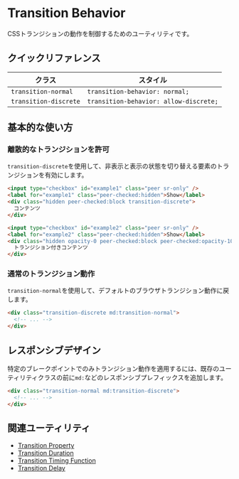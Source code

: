 # Transition Behavior

CSSトランジションの動作を制御するためのユーティリティです。

## クイックリファレンス

| クラス | スタイル |
|-------|---------|
| `transition-normal` | `transition-behavior: normal;` |
| `transition-discrete` | `transition-behavior: allow-discrete;` |

## 基本的な使い方

### 離散的なトランジションを許可

`transition-discrete`を使用して、非表示と表示の状態を切り替える要素のトランジションを有効にします。

```html
<input type="checkbox" id="example1" class="peer sr-only" />
<label for="example1" class="peer-checked:hidden">Show</label>
<div class="hidden peer-checked:block transition-discrete">
  コンテンツ
</div>

<input type="checkbox" id="example2" class="peer sr-only" />
<label for="example2" class="peer-checked:hidden">Show</label>
<div class="hidden opacity-0 peer-checked:block peer-checked:opacity-100 transition-discrete">
  トランジション付きコンテンツ
</div>
```

### 通常のトランジション動作

`transition-normal`を使用して、デフォルトのブラウザトランジション動作に戻します。

```html
<div class="transition-discrete md:transition-normal">
  <!-- ... -->
</div>
```

## レスポンシブデザイン

特定のブレークポイントでのみトランジション動作を適用するには、既存のユーティリティクラスの前に`md:`などのレスポンシブプレフィックスを追加します。

```html
<div class="transition-normal md:transition-discrete">
  <!-- ... -->
</div>
```

## 関連ユーティリティ

- [Transition Property](/docs/transition-property)
- [Transition Duration](/docs/transition-duration)
- [Transition Timing Function](/docs/transition-timing-function)
- [Transition Delay](/docs/transition-delay)
